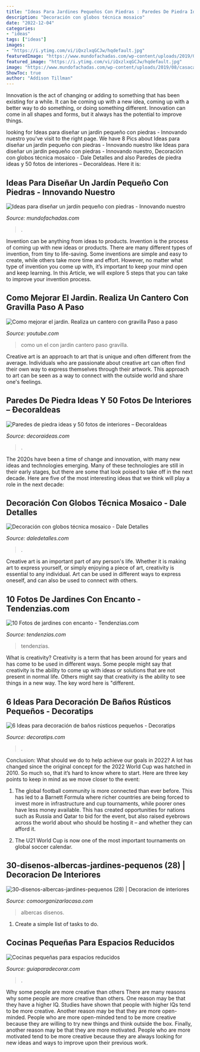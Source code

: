 ```yaml
---
title: "Ideas Para Jardines Pequeños Con Piedras : Paredes De Piedra Ideas Y 50 Fotos De Interiores – ðecoraideas"
description: "Decoración con globos técnica mosaico"
date: "2022-12-04"
categories:
- "ideas"
tags: ["ideas"]
images:
- "https://i.ytimg.com/vi/iQxzlxqGCJw/hqdefault.jpg"
featuredImage: "https://www.mundofachadas.com/wp-content/uploads/2019/08/casacasa-17-44.jpg"
featured_image: "https://i.ytimg.com/vi/iQxzlxqGCJw/hqdefault.jpg"
image: "https://www.mundofachadas.com/wp-content/uploads/2019/08/casacasa-17-44.jpg"
ShowToc: true
author: "Addison Tillman"
---
```



Innovation is the act of changing or adding to something that has been existing for a while. It can be coming up with a new idea, coming up with a better way to do something, or doing something different. Innovation can come in all shapes and forms, but it always has the potential to improve things.

	

		
looking for Ideas para diseñar un jardín pequeño con piedras - Innovando nuestro you've visit to the right page. We have 8 Pics about Ideas para diseñar un jardín pequeño con piedras - Innovando nuestro like Ideas para diseñar un jardín pequeño con piedras - Innovando nuestro, Decoración con globos técnica mosaico - Dale Detalles and also Paredes de piedra ideas y 50 fotos de interiores – ÐecoraIdeas. Here it is:
		
    
## Ideas Para Diseñar Un Jardín Pequeño Con Piedras - Innovando Nuestro

<img loading=lazy src="https://www.mundofachadas.com/wp-content/uploads/2019/08/casacasa-17-44.jpg" onerror="this.onerror=null;this.src='https://tse2.mm.bing.net/th?id=OIP.mszsTSc89NU7KD0LB9uHGgHaFt&amp;pid=15.1';" alt="Ideas para diseñar un jardín pequeño con piedras - Innovando nuestro">

_Source: mundofachadas.com_

>. 

	

Invention can be anything from ideas to products.
Invention is the process of coming up with new ideas or products. There are many different types of invention, from tiny to life-saving. Some inventions are simple and easy to create, while others take more time and effort. However, no matter what type of invention you come up with, it’s important to keep your mind open and keep learning. In this Article, we will explore 5 steps that you can take to improve your invention process.

    
## Como Mejorar El Jardin. Realiza Un Cantero Con Gravilla Paso A Paso

<img loading=lazy src="https://i.ytimg.com/vi/iQxzlxqGCJw/hqdefault.jpg" onerror="this.onerror=null;this.src='https://tse2.mm.bing.net/th?id=OIP.psHVtN6Y2mttHuMjSaX6hwHaFj&amp;pid=15.1';" alt="Como mejorar el jardin. Realiza un cantero con gravilla Paso a paso">

_Source: youtube.com_

>como un el con jardin cantero paso gravilla. 

	

Creative art is an approach to art that is unique and often different from the average. Individuals who are passionate about creative art can often find their own way to express themselves through their artwork. This approach to art can be seen as a way to connect with the outside world and share one's feelings.

    
## Paredes De Piedra Ideas Y 50 Fotos De Interiores – ÐecoraIdeas

<img loading=lazy src="https://decoraideas.com/wp-content/uploads/2018/03/02_guetzli.jpg" onerror="this.onerror=null;this.src='https://tse4.mm.bing.net/th?id=OIP.KAvu767Y0J_cvZjcJn3GIAHaLG&amp;pid=15.1';" alt="Paredes de piedra ideas y 50 fotos de interiores – ÐecoraIdeas">

_Source: decoraideas.com_

>. 

	

The 2020s have been a time of change and innovation, with many new ideas and technologies emerging. Many of these technologies are still in their early stages, but there are some that look poised to take off in the next decade. Here are five of the most interesting ideas that we think will play a role in the next decade:

    
## Decoración Con Globos Técnica Mosaico - Dale Detalles

<img loading=lazy src="https://i2.wp.com/www.daledetalles.com/wp-content/uploads/2018/07/decoracion-con-globos-tecnica-mosaico4-1024x1024.jpg?resize=696%2C696" onerror="this.onerror=null;this.src='https://tse1.mm.bing.net/th?id=OIP.Kq_HV1s_VrOAohgtxmk1sQHaHa&amp;pid=15.1';" alt="Decoración con globos técnica mosaico - Dale Detalles">

_Source: daledetalles.com_

>. 

	

Creative art is an important part of any person's life. Whether it is making art to express yourself, or simply enjoying a piece of art, creativity is essential to any individual. Art can be used in different ways to express oneself, and can also be used to connect with others.

    
## 10 Fotos De Jardines Con Encanto - Tendenzias.com

<img loading=lazy src="http://tendenzias.com/wp-content/uploads/2015/02/jardin-con-flores.jpg" onerror="this.onerror=null;this.src='https://tse4.mm.bing.net/th?id=OIP.hP0T-soyJ55nbKshMLrV9ACfEs&amp;pid=15.1';" alt="10 Fotos de jardines con encanto - Tendenzias.com">

_Source: tendenzias.com_

>tendenzias. 

	

What is creativity?
Creativity is a term that has been around for years and has come to be used in different ways. Some people might say that creativity is the ability to come up with ideas or solutions that are not present in normal life. Others might say that creativity is the ability to see things in a new way. The key word here is "different.

    
## 6 Ideas Para Decoración De Baños Rústicos Pequeños - Decoratips

<img loading=lazy src="https://decoratips.com/wp-content/uploads/2021/05/IMAGEN-1-9.jpg" onerror="this.onerror=null;this.src='https://tse2.mm.bing.net/th?id=OIP.H6Mqz6mDZY-coWh5N_9luAHaLu&amp;pid=15.1';" alt="6 Ideas para decoración de baños rústicos pequeños - Decoratips">

_Source: decoratips.com_

>. 

	

Conclusion: What should we do to help achieve our goals in 2022?
A lot has changed since the original concept for the 2022 World Cup was hatched in 2010. So much so, that it’s hard to know where to start. Here are three key points to keep in mind as we move closer to the event:
1. The global football community is more connected than ever before. This has led to a Barnett Formula where richer countries are being forced to invest more in infrastructure and cup tournaments, while poorer ones have less money available. This has created opportunities for nations such as Russia and Qatar to bid for the event, but also raised eyebrows across the world about who should be hosting it – and whether they can afford it.

2. The U21 World Cup is now one of the most important tournaments on global soccer calendar.

    
## 30-disenos-albercas-jardines-pequenos (28) | Decoracion De Interiores

<img loading=lazy src="http://comoorganizarlacasa.com/wp-content/uploads/2017/04/30-disenos-albercas-jardines-pequenos-28.jpg" onerror="this.onerror=null;this.src='https://tse2.mm.bing.net/th?id=OIP.TzyihUeYPa3vzTZ9mkmbXAHaHa&amp;pid=15.1';" alt="30-disenos-albercas-jardines-pequenos (28) | Decoracion de interiores">

_Source: comoorganizarlacasa.com_

>albercas disenos. 

	

1. Create a simple list of tasks to do.

    
## Cocinas Pequeñas Para Espacios Reducidos

<img loading=lazy src="https://www.guiaparadecorar.com/wp-content/uploads/2013/03/mini-cocinas-para-espacios-pequenos-09-480x680.jpg" onerror="this.onerror=null;this.src='https://tse4.mm.bing.net/th?id=OIP.C8wMYJ_446uXkwxdoLKC0AHaKf&amp;pid=15.1';" alt="Cocinas pequeñas para espacios reducidos">

_Source: guiaparadecorar.com_

>. 

	

Why some people are more creative than others
There are many reasons why some people are more creative than others. One reason may be that they have a higher IQ. Studies have shown that people with higher IQs tend to be more creative. Another reason may be that they are more open-minded. People who are more open-minded tend to be more creative because they are willing to try new things and think outside the box. Finally, another reason may be that they are more motivated. People who are more motivated tend to be more creative because they are always looking for new ideas and ways to improve upon their previous work.

